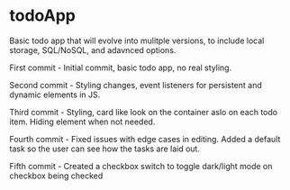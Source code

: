 # todoApp
Basic todo app that will evolve into mulitple versions, to include local storage, SQL/NoSQL, and adavnced options. 

First commit - Initial commit, basic todo app, no real styling.

Second commit - Styling changes, event listeners for persistent and dynamic elements in JS.

Third commit - Styling, card like look on the container aslo on each todo item. Hiding element when not needed.

Fourth commit - Fixed issues with edge cases in editing. Added a default task so the user can see how the tasks are laid out.

Fifth commit - Created a checkbox switch to toggle dark/light mode on checkbox being checked 
